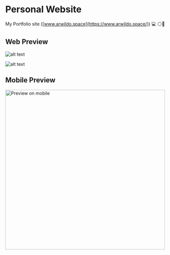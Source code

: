 # Personal Website
My Portfolio site ([www.arwildo.space](https://www.arwildo.space/)) :computer: :white_circle::large_blue_circle:
  
## Web Preview
![alt text](https://raw.githubusercontent.com/arwildo/arwildo.github.io/master/preview/MyWebsite%20(16x12).jpeg "Website Preview")
    
![alt text](https://raw.githubusercontent.com/arwildo/arwildo.github.io/master/preview/MyWebsite2(16x12).jpeg "Website Preview")
  
## Mobile Preview
<img src="https://raw.githubusercontent.com/arwildo/arwildo.github.io/master/preview/myWebMobileView.jpg" width="500" alt="Preview on mobile">
